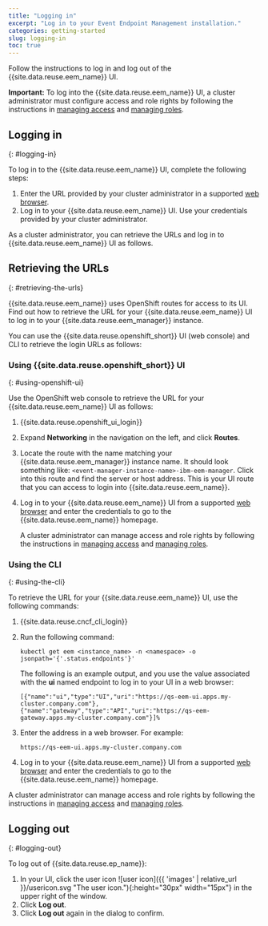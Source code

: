 ```yaml
---
title: "Logging in"
excerpt: "Log in to your Event Endpoint Management installation."
categories: getting-started
slug: logging-in
toc: true
---
```


Follow the instructions to log in and log out of the {{site.data.reuse.eem_name}} UI.

**Important:** To log into the {{site.data.reuse.eem_name}} UI, a cluster administrator must configure access and role rights by following the instructions in [managing access](../../security/managing-access/) and [managing roles](../../security/user-roles/).

## Logging in
{: #logging-in}

To log in to the {{site.data.reuse.eem_name}} UI, complete the following steps:

1. Enter the URL provided by your cluster administrator in a supported [web browser](../../installing/prerequisites/#event-manager-ui).
2. Log in to your {{site.data.reuse.eem_name}} UI. Use your credentials provided by your cluster administrator.

As a cluster administrator, you can retrieve the URLs and log in to {{site.data.reuse.eem_name}} UI as follows.

## Retrieving the URLs
{: #retrieving-the-urls}

{{site.data.reuse.eem_name}} uses OpenShift routes for access to its UI. Find out how to retrieve the URL for your {{site.data.reuse.eem_name}} UI to log in to your {{site.data.reuse.eem_manager}} instance.

You can use the {{site.data.reuse.openshift_short}} UI (web console) and CLI to retrieve the login URLs as follows:

### Using {{site.data.reuse.openshift_short}} UI
{: #using-openshift-ui}

Use the OpenShift web console to retrieve the URL for your {{site.data.reuse.eem_name}} UI as follows:

1. {{site.data.reuse.openshift_ui_login}}
2. Expand **Networking** in the navigation on the left, and click **Routes**.
3. Locate the route with the name matching your {{site.data.reuse.eem_manager}} instance name. It should look something like: `<event-manager-instance-name>-ibm-eem-manager`. Click into this route and find the server or host address. This is your UI route that you can access to login into {{site.data.reuse.eem_name}}.
4. Log in to your {{site.data.reuse.eem_name}} UI from a supported [web browser](../../installing/prerequisites/#event-manager-ui) and enter the credentials to go to the {{site.data.reuse.eem_name}} homepage.

   A cluster administrator can manage access and role rights by following the instructions in [managing access](../../security/managing-access/) and [managing roles](../../security/user-roles/).

### Using the CLI
{: #using-the-cli}

To retrieve the URL for your {{site.data.reuse.eem_name}} UI, use the following commands:

1. {{site.data.reuse.cncf_cli_login}}
2. Run the following command:

   ```shell
   kubectl get eem <instance_name> -n <namespace> -o jsonpath='{'.status.endpoints'}' 
   ```

   The following is an example output, and you use the value associated with the **ui** named endpoint to log in to your UI in a web browser:

   ```shell
   [{"name":"ui","type":"UI","uri":"https://qs-eem-ui.apps.my-cluster.company.com"},{"name":"gateway","type":"API","uri":"https://qs-eem-gateway.apps.my-cluster.company.com"}]%
   ```

3. Enter the address in a web browser. For example:

   ```shell
   https://qs-eem-ui.apps.my-cluster.company.com
   ```

4. Log in to your {{site.data.reuse.eem_name}} UI from a supported [web browser](../../installing/prerequisites/#event-manager-ui) and enter the credentials to go to the {{site.data.reuse.eem_name}} homepage.

A cluster administrator can manage access and role rights by following the instructions in [managing access](../../security/managing-access/) and [managing roles](../../security/user-roles/).

## Logging out
{: #logging-out}

To log out of {{site.data.reuse.ep_name}}:

1. In your UI, click the user icon ![user icon]({{ 'images' | relative_url }}/usericon.svg "The user icon."){:height="30px" width="15px"} in the upper right of the window.
2. Click **Log out**.
3. Click **Log out** again in the dialog to confirm.